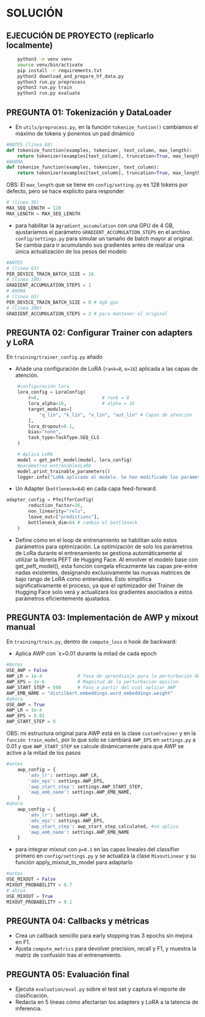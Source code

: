 # SOLUCIÓN
## EJECUCIÓN DE PROYECTO (replicarlo localmente)
```bash
    python3 -m venv venv 
    source venv/bin/activate
    pip install -r requirements.txt
    python3 download_and_prepare_hf_data.py
    python3 run.py preprocess
    python3 run.py train
    python3 run.py evaluate
```
## PREGUNTA 01: Tokenización y DataLoader  
- En `utils/preprocess.py`, en la función `tokenize_funtion()` cambiamos el máximo de tokens y ṕonemos  un pad dinámico
```python
#ANTES (linea 68)
def tokenize_function(examples, tokenizer, text_column, max_length):
    return tokenizer(examples[text_column], truncation=True, max_length=max_length)
#AHORA
def tokenize_function(examples, tokenizer, text_column): 
    return tokenizer(examples[text_column], truncation=True, max_length=128, padding=False)
```
OBS: El `max_length` que se tiene en `config/setting.py` es 128 tokens por defecto, pero se hace explicito para responder
```python
# (linea 38)
MAX_SEQ_LENGTH = 128
MAX_LENGTH = MAX_SEQ_LENGTH
```
- para habilitar la a`gradient_accumulation` con una GPU de 4 GB, ajustaríamos el parámetro `GRADIENT_ACCUMULATION_STEPS` en el archivo `config/settings.py` para simular un tamaño de batch mayor al original. Se cambia para ir acumulando sus gradientes antes de realizar una única actualización de los pesos del modelo
```python
#ANTES
# (linea 63)
PER_DEVICE_TRAIN_BATCH_SIZE = 16
# (linea 100)
GRADIENT_ACCUMULATION_STEPS = 1
# AHORA
# (linea 63)
PER_DEVICE_TRAIN_BATCH_SIZE = 8 # 4gb gpu
# (linea 100)
GRADIENT_ACCUMULATION_STEPS = 2 # para mantener el original
``` 
## PREGUNTA 02: Configurar Trainer con adapters y LoRA  
En `training/trainer_config.py` añado  
- Añade una configuración de LoRA (`rank=8`, `α=16`) aplicada a las capas de atención.
```python
    #configuración lora
    lora_config = LoraConfig(
        r=8,                       # rank = 8
        lora_alpha=16,             # alpha = 16
        target_modules=[
            "q_lin", "k_lin", "v_lin", "out_lin" # Capas de atención 
        ],
        lora_dropout=0.1,  
        bias="none", 
        task_type=TaskType.SEQ_CLS
    )

    # Aplica LoRA
    model = get_peft_model(model, lora_config)    
    #parámetros entrenablesLoRA
    model.print_trainable_parameters() 
    logger.info("LoRA aplicado al modelo. Se han modificado los parámetros entrenables.")
```
- Un Adapter (`bottleneck=64`) en cada capa feed-forward.  
```python
adapter_config = PfeifferConfig(
        reduction_factor=16,
        non_linearity="relu",
        leave_out=["predictions"],
        bottleneck_dim=64 # cambio el bottleneck
    )
```
- Define cómo en el loop de entrenamiento se habilitan solo estos parámetros para optimización.
La optimización de solo los parámetros de LoRa durante el entrenamiento se gestiona automáticamente al utilizar la librería PEFT de Hugging Face. Al envolver el modelo base con get_peft_model(), esta función congela eficazmente las capas pre-entre nadas existentes, designando exclusivamente las nuevas matrices de bajo rango de LoRA como entrenables. Esto simplifica significativamente el proceso, ya que el optimizador del Trainer de Hugging Face solo verá y actualizará los gradientes asociados a estos parámetros eficientemente ajustados.

## PREGUNTA 03: Implementación de AWP y mixout manual  
En `training/train.py`, dentro de `compute_loss` o hook de backward:  
- Aplica AWP con `ε=0.01 durante la mitad de cada epoch
```python
#Antes
USE_AWP = False
AWP_LR = 1e-4             # Tasa de aprendizaje para la perturbación AWP
AWP_EPS = 1e-6            # Magnitud de la perturbación epsilon
AWP_START_STEP = 500      # Paso a partir del cual aplicar AWP
AWP_EMB_NAME = "distilbert.embeddings.word_embeddings.weight"
#ahora 
USE_AWP = True
AWP_LR = 1e-4   
AWP_EPS = 0.01   
AWP_START_STEP = 0 
``` 
OBS: mi estructura original para AWP está en la clase `customTrainer` y en la `función train_model`, por lo que solo se cambiará `AWP_EPS` en `settings.py` a 0.01 y que `AWP_START_STEP` se calcule dinámicamente para que AWP se active a la mitad de los pasos
```python
#antes
    awp_config = {
        'adv_lr': settings.AWP_LR,
        'adv_eps': settings.AWP_EPS,
        'awp_start_step': settings.AWP_START_STEP,
        'awp_emb_name': settings.AWP_EMB_NAME,
    }
#ahora
    awp_config = {
        'adv_lr': settings.AWP_LR,
        'adv_eps': settings.AWP_EPS,
        'awp_start_step': awp_start_step_calculated, #se aplica
        'awp_emb_name': settings.AWP_EMB_NAME
    }
```
- para integrar mixout con `p=0.1` en las capas lineales del classifier primero en `config/settings.py` y se actualiza la clase `MixoutLinear` y su función apply_mixout_to_model para adaptarlo

```python
#antes
USE_MIXOUT = False
MIXOUT_PROBABILITY = 0.7
# ahroa
USE_MIXOUT = True
MIXOUT_PROBABILITY = 0.1
```
## PREGUNTA 04: Callbacks y métricas  
- Crea un callback sencillo para early stopping tras 3 epochs sin mejora en F1.  
- Ajusta `compute_metrics` para devolver precision, recall y F1, y muestra la matriz de confusión tras el entrenamiento.

## PREGUNTA 05: Evaluación final  
- Ejecuta `evaluation/eval.py` sobre el test set y captura el reporte de clasificación.  
- Redacta en 5 líneas cómo afectarían los adapters y LoRA a la latencia de inferencia.
